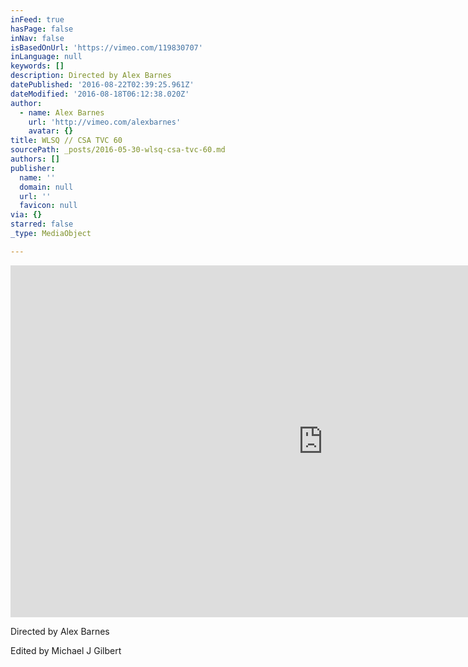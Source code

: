 ```yaml
---
inFeed: true
hasPage: false
inNav: false
isBasedOnUrl: 'https://vimeo.com/119830707'
inLanguage: null
keywords: []
description: Directed by Alex Barnes
datePublished: '2016-08-22T02:39:25.961Z'
dateModified: '2016-08-18T06:12:38.020Z'
author:
  - name: Alex Barnes
    url: 'http://vimeo.com/alexbarnes'
    avatar: {}
title: WLSQ // CSA TVC 60
sourcePath: _posts/2016-05-30-wlsq-csa-tvc-60.md
authors: []
publisher:
  name: ''
  domain: null
  url: ''
  favicon: null
via: {}
starred: false
_type: MediaObject

---
```

<iframe src="https://cdn.embedly.com/widgets/media.html?src=https%3A%2F%2Fplayer.vimeo.com%2Fvideo%2F119830707&amp;url=https%3A%2F%2Fvimeo.com%2F119830707&amp;image=http%3A%2F%2Fi.vimeocdn.com%2Fvideo%2F507408755_1280.jpg&amp;key=b7d04c9b404c499eba89ee7072e1c4f7&amp;type=text%2Fhtml&amp;schema=vimeo" width="1000" height="563" scrolling="no" frameborder="0" allowfullscreen="" style=""></iframe>

Directed by Alex Barnes

Edited by Michael J Gilbert